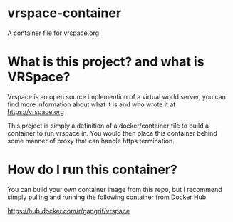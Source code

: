# vrspace-container
A container file for vrspace.org

# What is this project? and what is VRSpace?
Vrspace is an open source implemention of a virtual world server, you can find more information about what it is and who wrote it at https://vrspace.org

This project is simply a definition of a docker/container file to build a container to run vrspace in.  You would then place this container behind some manner of proxy that can handle https termination. 

# How do I run this container?
You can build your own container image from this repo, but I recommend simply pulling and running the following container from Docker Hub. 

  https://hub.docker.com/r/gangrif/vrspace
